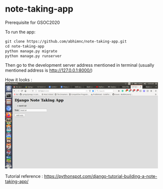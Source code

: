 # note-taking-app
Prerequisite for GSOC2020

To run the app:
```
git clone https://github.com/abhimnc/note-taking-app.git
cd note-taking-app
python manage.py migrate
python manage.py runserver
```
Then go to the development server address mentioned in terminal (usually mentioned address is http://127.0.0.1:8000/)

How it looks :
<img src = images/Screenshot%20from%202020-03-06%2004-49-20.png>

Tutorial reference : https://pythonspot.com/django-tutorial-building-a-note-taking-app/
